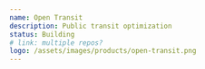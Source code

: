 ```yaml
---
name: Open Transit
description: Public transit optimization
status: Building
# link: multiple repos?
logo: /assets/images/products/open-transit.png
---
```


<!-- ORIGINAL CODE -->
<!-- ---
name: OpenTransit
problem: American public transit used to be the envy of the world, but has fallen behind in recent decades. Good public transit is essential to reducing income inequality, improving sustainability, and increasing accessibility.
proposal: Use historical transit data to help riders and city planners understand the quality of bus, light rail, and streetcar lines. Currently offered in San Francisco and being adapted for PDX and beyond!
status: On Hold
---
